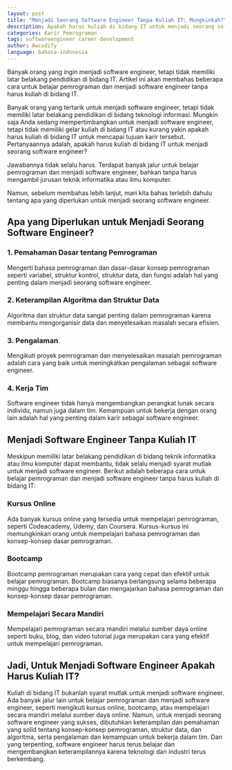 ```yaml
---
layout: post
title: "Menjadi Seorang Software Engineer Tanpa Kuliah IT: Mungkinkah?"
description: Apakah harus kuliah di bidang IT untuk menjadi seorang software engineer? Berikut adalah beberapa cara untuk belajar pemrograman dan menjadi software engineer tanpa harus kuliah di bidang IT.
categories: Karir Pemrograman
tags: softwareengineer career development
author: Awcodify
language: bahasa-indonesia
---
```

Banyak orang yang ingin menjadi software engineer, tetapi tidak memiliki latar belakang pendidikan di bidang IT. Artikel ini akan membahas beberapa cara untuk belajar pemrograman dan menjadi software engineer tanpa harus kuliah di bidang IT.
<!--more-->

<span class="dropcap">B</span>anyak orang yang tertarik untuk menjadi software engineer, tetapi tidak memiliki latar belakang pendidikan di bidang teknologi informasi. Mungkin saja Anda sedang mempertimbangkan untuk menjadi software engineer, tetapi tidak memiliki gelar kuliah di bidang IT atau kurang yakin apakah harus kuliah di bidang IT untuk mencapai tujuan karir tersebut. Pertanyaannya adalah, apakah harus kuliah di bidang IT untuk menjadi seorang software engineer?

Jawabannya tidak selalu harus. Terdapat banyak jalur untuk belajar pemrograman dan menjadi software engineer, bahkan tanpa harus mengambil jurusan teknik informatika atau ilmu komputer.

Namun, sebelum membahas lebih lanjut, mari kita bahas terlebih dahulu tentang apa yang diperlukan untuk menjadi seorang software engineer.

## Apa yang Diperlukan untuk Menjadi Seorang Software Engineer?

### 1. Pemahaman Dasar tentang Pemrograman
Mengerti bahasa pemrograman dan dasar-dasar konsep pemrograman seperti variabel, struktur kontrol, struktur data, dan fungsi adalah hal yang penting dalam menjadi seorang software engineer.

### 2. Keterampilan Algoritma dan Struktur Data
Algoritma dan struktur data sangat penting dalam pemrograman karena membantu mengorganisir data dan menyelesaikan masalah secara efisien.

### 3. Pengalaman
Mengikuti proyek pemrograman dan menyelesaikan masalah pemrograman adalah cara yang baik untuk meningkatkan pengalaman sebagai software engineer.

### 4. Kerja Tim
Software engineer tidak hanya mengembangkan perangkat lunak secara individu, namun juga dalam tim. Kemampuan untuk bekerja dengan orang lain adalah hal yang penting dalam karir sebagai software engineer.

## Menjadi Software Engineer Tanpa Kuliah IT

Meskipun memiliki latar belakang pendidikan di bidang teknik informatika atau ilmu komputer dapat membantu, tidak selalu menjadi syarat mutlak untuk menjadi software engineer. Berikut adalah beberapa cara untuk belajar pemrograman dan menjadi software engineer tanpa harus kuliah di bidang IT:

### Kursus Online
Ada banyak kursus online yang tersedia untuk mempelajari pemrograman, seperti Codeacademy, Udemy, dan Coursera. Kursus-kursus ini memungkinkan orang untuk mempelajari bahasa pemrograman dan konsep-konsep dasar pemrograman.

### Bootcamp
Bootcamp pemrograman merupakan cara yang cepat dan efektif untuk belajar pemrograman. Bootcamp biasanya berlangsung selama beberapa minggu hingga beberapa bulan dan mengajarkan bahasa pemrograman dan konsep-konsep dasar pemrograman.

### Mempelajari Secara Mandiri
Mempelajari pemrograman secara mandiri melalui sumber daya online seperti buku, blog, dan video tutorial juga merupakan cara yang efektif untuk mempelajari pemrograman.

## Jadi, Untuk Menjadi Software Engineer Apakah Harus Kuliah IT?

Kuliah di bidang IT bukanlah syarat mutlak untuk menjadi software engineer. Ada banyak jalur lain untuk belajar pemrograman dan menjadi software engineer, seperti mengikuti kursus online, bootcamp, atau mempelajari secara mandiri melalui sumber daya online. Namun, untuk menjadi seorang software engineer yang sukses, dibutuhkan keterampilan dan pemahaman yang solid tentang konsep-konsep pemrograman, struktur data, dan algoritma, serta pengalaman dan kemampuan untuk bekerja dalam tim. Dan yang terpenting, software engineer harus terus belajar dan mengembangkan keterampilannya karena teknologi dan industri terus berkembang.